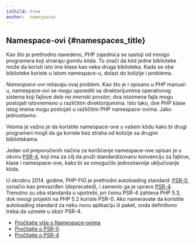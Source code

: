 ```yaml
---
isChild: true
anchor:  namespaces
---
```


## Namespace-ovi {#namespaces_title}

Kao što je prethodno navedeno, PHP zajednica se sastoji od mnogo programera koji stvaraju gomilu kôda. To znači da kôd jedne
biblioteke može da koristi isto ime klase kao neka druga biblioteka. Kada se obe biblioteke koriste u istom namespace-u,
dolazi do kolizije i problema.

_Namespace-ovi_ rešavaju ovaj problem. Kao što je i opisano u PHP manual-u, namespace-ovi se mogu uporediti sa
direktorijumima operativnog sistema koji fajlove _dele na imenski prostor_; dva istoimena fajla mogu postojati istovremeno u
različitim direktorijumima. Isto tako, dve PHP klase istog imena mogu postojati u različitim PHP namespace-ovima. Jako jednostavno.

Veoma je važno je da koristite namespace-ove u vašem kôdu kako bi drugi programeri mogli da ga koriste
bez straha od kolizije sa drugim bibliotekama.

Jedan od preporučenih načina za korišćenje namespace-ove opisan je u okviru [PSR-4][psr4], koji ima za cilj da pruži
standardizovanu konvenciju za fajlove, klase i namespace-ove, kako bi se omogućilo jednostavnije uključivanje kôda.

U okrobru 2014. godine, PHP-FIG je prethodni autoloading standard: [PSR-0][psr0], označio kao prevaziđen (deprecated),
i zamenio ga je upravo [PSR-4][psr4]. Trenutno su oba standarda u upotrebi, pri čemu PSR-4 zahteva PHP 5.3,
dok mnogi projekti na PHP 5.2 koriste PSR-0. Ako nameravate da koristite autoloading standard za neku novu aplikaciju
ili paket, onda definitivno treba da uzmete u obzir PSR-4.

* [Pročitajte više o Namespace-ovima][namespaces]
* [Pročitajte o PSR-0][psr0]
* [Pročitajte o PSR-4][psr4]


[namespaces]: http://php.net/language.namespaces
[psr0]: https://github.com/php-fig/fig-standards/blob/master/accepted/PSR-0.md
[psr4]: https://github.com/php-fig/fig-standards/blob/master/accepted/PSR-4-autoloader.md
